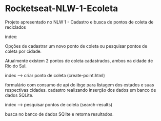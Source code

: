 # Rocketseat-NLW-1-Ecoleta
Projeto apresentado no NLW 1 - Cadastro e busca de pontos de coleta de reciclados

index:

Opções de cadastrar um novo ponto de coleta ou pesquisar pontos de coleta por cidade.

Atualmente existem 2 pontos de coleta cadastrados, ambos na cidade de Rio do Sul.

index --> criar ponto de coleta (create-point.html)

formulário com consumo de api do ibge para listagem dos estados e suas respectivas cidades.
cadastro realizando inserção dos dados em banco de dados SQLite.

index --> pesquisar pontos de coleta (search-results)

busca no banco de dados SQlite e retorna resultados.


